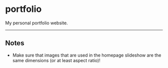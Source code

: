 # portfolio

My personal portfolio website.

---

## Notes

- Make sure that images that are used in the homepage slideshow are the same dimensions (or at least aspect ratio)!